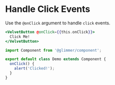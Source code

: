# Handle Click Events

Use the `@onClick` argument to handle `click` events.

```hbs template
<VelvetButton @onClick={{this.onClick}}>
  Click Me!
</VelvetButton>
```

```js component
import Component from '@glimmer/component';

export default class Demo extends Component {
  onClick() {
    alert('Clicked!');
  }
}
```
